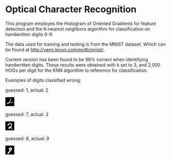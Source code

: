 # Optical Character Recognition


This program employes the Histogram of Oriented Gradients for feature detection and the K-nearest neighbors algorithm for classification on handwritten digits 0-9.

The data used for training and testing is from the MNIST dataset. Which can be found at http://yann.lecun.com/exdb/mnist/. 

Current version has been found to be 96% correct when identifying handwritten digits. These results were obtained with k set to 3, and 2,000 HOGs per digit for the KNN algorithm to reference for classification. 

Examples of digits classified wrong:

guessed: 1, actual: 2

![Alt text](/images/img00004.png?raw=true "Title")

guessed: 7, actual: 2

![Alt text](/images/img00010.png?raw=true "Title")

guessed: 8, actual: 9

![Alt text](/images/img00008.png?raw=true "Title")

